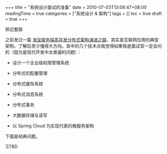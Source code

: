 +++
title = "系统设计面试的准备"
date = 2010-07-03T13:08:47+08:00
readingTime = true
categories = ["系统设计 & 架构"]
tags = []
toc = true
draft = true
+++

熟记套路

<!--more-->

之前发过一篇 [淘宝服务端高并发分布式架构演进之路](/posts/taobao/)，其实是互联网应用的典型架构，了解后至少懂得大方向。其中的几个技术点我觉得如果我是面试官一定会问的（因为是现代开发中太普遍的问题）：

-   设计一个企业级权限管理系统

-   分布式的配置管理

-   分布式缓存系统

-   分布式消息系统

-   分布式事务

-   大数据存储与读写

-   以 Spring Cloud 为实现代表的微服务架构

下面是经典问题。

🗓TBD

